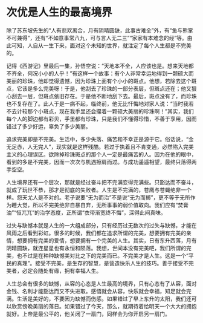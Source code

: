 # 次优是人生的最高境界

除了苏东坡先生的“人有悲欢离合，月有阴晴圆缺，此事古难全”外，有“鱼与熊掌不可兼得”，还有“不如意事常八九，可与言人无二三”“家家有本难念的经”等。由此可知，人自从一生下来，面对这个未知的世界，就注定了每个人生都是不完美的。 

记得《西游记》里最后一集，孙悟空说：“天地本不全，人应该也是。想来天地都不齐全，何况小小的人乎！”有这样一个故事：有个人非常幸运地得到一颗硕大而美丽的珍珠，他却觉得遗憾，因为珍珠上面有个小小的斑点。他想，若除去这个斑点，它该是多么完美呀！于是，他刮去了珍珠的一部分表层，但斑点还在；他又狠心刮去一层，但斑点依旧存在。于是他不断地刮下去。最后，斑点没有了，而珍珠也不复存在了。此人于是一病不起，临终前，他无比忏悔地对家人说：“当时我若不去计较那个小斑点，现在我手里还会攥着一颗硕大美丽的珍珠啊！”其实，我们每个人的脚边都有彩贝，手里都有珍珠，只是我们不懂得珍惜，不善于享用，因而错过了多少好运，辜负了多少美丽。 

追求完美即是不完美。生活中，多少失落、痛苦和不幸正是源于它。俗话说，“金无足赤，人无完人”，现实就是这样残酷。若过于执着且不肯变通，必然陷入完美主义的心理误区。欲除掉珍珠斑点的那个人一定是最痛苦的人。因为在他的眼中，看到的多是不完美，因而一次次与机遇擦肩而过。与成功遥遥相望，最终只落得两手空空。 

人生境界还有一个层次，那就是经过奋斗把不完满变得完满些。只豁达而不奋斗，就成了玩世不恭，那才是彻底的失败者。人生是不完满的，苍鹰与苍蝇绝非一个样。怨天尤人是不对的。老子说要“无为而治”不是说“无为而掷”，更不等于无所作为睡大觉，所以不完美绝非自暴自弃，无所事事的弱价值取向。我们应有“焚膏油”“恒兀兀”的治学态度，正所谓“衣带渐宽终不悔”，深得此间真味。 

过失与缺憾本就是人生的一大组成部分，只有经历过无数次的过失与缺憾，才能在风雨之后看到彩虹。很多的时候，我们都在追求所谓的完美，想要拥有完美的亲情，想要拥有完美的爱情，想要拥有一个完美的人生。其实，日有东升西落，月有阴晴圆缺，就连星星也有永恒和陨落。我想，世间本没有完美吧，我们所谓的完美，也不过是在种种缺憾美对比之下的完美而已。不完美才是人生。这是一个“平民的真理”。接受不完美，是生存的智慧，是营造快乐人生的技巧。善于接受不完美者，必定会随处有缘，拥有幸福人生。 

人生总会有很多的缺憾，从容的心态是人生最高的境界，只有心态有了从容，面对金钱、名利才能豁达而又不失进取。感悟就会从容，快乐就会幸福，知足就会完满。生活是美好的，不要因为缺憾而伤感。如果错过了早上东升的太阳，我们还可以欣赏傍晚美丽的落日。如果错过了今天，那么，就期待着给明天一个大大的拥抱就好。上帝是最公平的，他关闭了一扇门，同样会为你开启另一扇门。